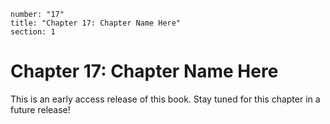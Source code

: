 ```metadata
number: "17"
title: "Chapter 17: Chapter Name Here"
section: 1
```

# Chapter 17: Chapter Name Here

This is an early access release of this book. Stay tuned for this chapter in a future release!